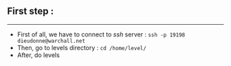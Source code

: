 ## First step :
---
- First of all, we have to connect to *ssh* server :
  `ssh -p 19198 dieudonne@warchall.net`
- Then, go to levels directory :
  `cd /home/level/`
- After, do levels
